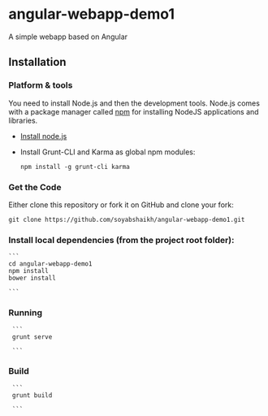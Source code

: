 # angular-webapp-demo1
A simple webapp based on Angular


## Installation

### Platform & tools

You need to install Node.js and then the development tools. Node.js comes with a package manager called [npm](http://npmjs.org) for installing NodeJS applications and libraries.
* [Install node.js](http://nodejs.org/download/)
* Install Grunt-CLI and Karma as global npm modules:

    ```
    npm install -g grunt-cli karma
    ```

### Get the Code

Either clone this repository or fork it on GitHub and clone your fork:

```
git clone https://github.com/soyabshaikh/angular-webapp-demo1.git

```


### Install local dependencies (from the project root folder):

    ```
    cd angular-webapp-demo1
    npm install
    bower install

    ```

### Running
     
     ```
     grunt serve

     ```

### Build
     
     ```
     grunt build

     ```
